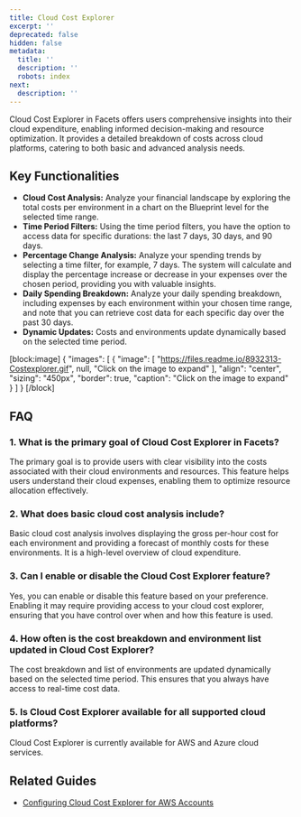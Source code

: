 ```yaml
---
title: Cloud Cost Explorer
excerpt: ''
deprecated: false
hidden: false
metadata:
  title: ''
  description: ''
  robots: index
next:
  description: ''
---
```

Cloud Cost Explorer in Facets offers users comprehensive insights into their cloud expenditure, enabling informed decision-making and resource optimization. It provides a detailed breakdown of costs across cloud platforms, catering to both basic and advanced analysis needs.

## Key Functionalities

- **Cloud Cost Analysis:** Analyze your financial landscape by exploring the total costs per environment in a chart on the Blueprint level for the selected time range.
- **Time Period Filters:** Using the time period filters, you have the option to access data for specific durations: the last 7 days, 30 days, and 90 days. 
- **Percentage Change Analysis:** Analyze your spending trends by selecting a time filter, for example, 7 days. The system will calculate and display the percentage increase or decrease in your expenses over the chosen period, providing you with valuable insights.
- **Daily Spending Breakdown:** Analyze your daily spending breakdown, including expenses by each environment within your chosen time range, and note that you can retrieve cost data for each specific day over the past 30 days.
- **Dynamic Updates:** Costs and environments update dynamically based on the selected time period.

[block:image]
{
  "images": [
    {
      "image": [
        "https://files.readme.io/8932313-Costexplorer.gif",
        null,
        "Click on the image to expand"
      ],
      "align": "center",
      "sizing": "450px",
      "border": true,
      "caption": "Click on the image to expand"
    }
  ]
}
[/block]


## FAQ

### 1. What is the primary goal of Cloud Cost Explorer in Facets?

The primary goal is to provide users with clear visibility into the costs associated with their cloud environments and resources. This feature helps users understand their cloud expenses, enabling them to optimize resource allocation effectively.

### 2. What does basic cloud cost analysis include?

Basic cloud cost analysis involves displaying the gross per-hour cost for each environment and providing a forecast of monthly costs for these environments. It is a high-level overview of cloud expenditure.

### 3. Can I enable or disable the Cloud Cost Explorer feature?

Yes, you can enable or disable this feature based on your preference. Enabling it may require providing access to your cloud cost explorer, ensuring that you have control over when and how this feature is used.

### 4. How often is the cost breakdown and environment list updated in Cloud Cost Explorer?

The cost breakdown and list of environments are updated dynamically based on the selected time period. This ensures that you always have access to real-time cost data.

### 5. Is Cloud Cost Explorer available for all supported cloud platforms?

Cloud Cost Explorer is currently available for AWS and Azure cloud services.

## Related Guides

- [Configuring Cloud Cost Explorer for AWS Accounts](https://doc.clickup.com/3443930/d/h/3936u-18744/caa022affb5455a/3936u-62804)